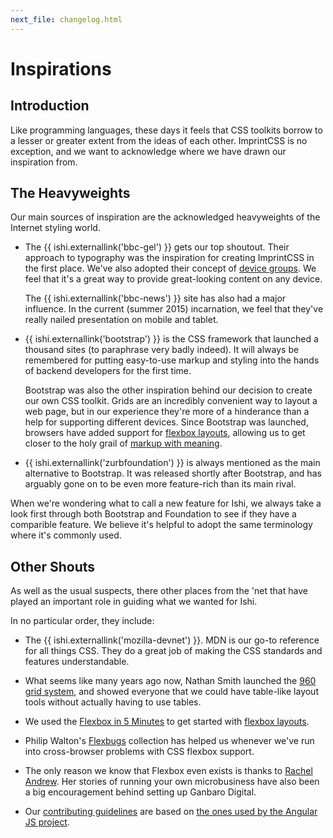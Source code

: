 ```yaml
---
next_file: changelog.html
---
```

# Inspirations

## Introduction

Like programming languages, these days it feels that CSS toolkits borrow to a lesser or greater extent from the ideas of each other. ImprintCSS is no exception, and we want to acknowledge where we have drawn our inspiration from.

## The Heavyweights

<p class="p--leader">Our main sources of inspiration are the acknowledged heavyweights of the Internet styling world.</p>

* The {{ ishi.externallink('bbc-gel') }} gets our top shoutout. Their approach to typography was the inspiration for creating ImprintCSS in the first place. We've also adopted their concept of [device groups](concepts/device-groups.html). We feel that it's a great way to provide great-looking content on any device.

   The {{ ishi.externallink('bbc-news') }} site has also had a major influence. In the current (summer 2015) incarnation, we feel that they've really nailed presentation on mobile and tablet.

* {{ ishi.externallink('bootstrap') }} is the CSS framework that launched a thousand sites (to paraphrase very badly indeed). It will always be remembered for putting easy-to-use markup and styling into the hands of backend developers for the first time.

    Bootstrap was also the other inspiration behind our decision to create our own CSS toolkit. Grids are an incredibly convenient way to layout a web page, but in our experience they're more of a hinderance than a help for supporting different devices. Since Bootstrap was launched, browsers have added support for [flexbox layouts](layouts/index.html), allowing us to get closer to the holy grail of [markup with meaning](structure/index.html).

* {{ ishi.externallink('zurbfoundation') }} is always mentioned as the main alternative to Bootstrap. It was released shortly after Bootstrap, and has arguably gone on to be even more feature-rich than its main rival.

When we're wondering what to call a new feature for Ishi, we always take a look first through both Bootstrap and Foundation to see if they have a comparible feature. We believe it's helpful to adopt the same terminology where it's commonly used.

## Other Shouts

<p class="p--leader">As well as the usual suspects, there other places from the 'net that have played an important role in guiding what we wanted for Ishi.</p>

In no particular order, they include:

* The {{ ishi.externallink('mozilla-devnet') }}. MDN is our go-to reference for all things CSS. They do a great job of making the CSS standards and features understandable.

* What seems like many years ago now, Nathan Smith launched the [960 grid system](http://960.gs/), and showed everyone that we could have table-like layout tools without actually having to use tables.

* We used the [Flexbox in 5 Minutes](http://flexboxin5.com) to get started with [flexbox layouts](layouts/index.html).

* Philip Walton's [Flexbugs](https://github.com/philipwalton/flexbugs) collection has helped us whenever we've run into cross-browser problems with CSS flexbox support.

* The only reason we know that Flexbox even exists is thanks to [Rachel Andrew](https://rachelandrew.co.uk/). Her stories of running your own microbusiness have also been a big encouragement behind setting up Ganbaro Digital.

* Our [contributing guidelines](contributing.html) are based on [the ones used by the Angular JS project](https://github.com/angular/angular.js/blob/master/CONTRIBUTING.md).

